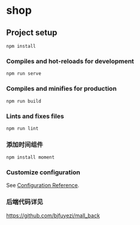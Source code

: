 # shop

## Project setup
```
npm install
```

### Compiles and hot-reloads for development
```
npm run serve
```

### Compiles and minifies for production
```
npm run build
```

### Lints and fixes files
```
npm run lint
```

### 添加时间组件
```
npm install moment
```

### Customize configuration
See [Configuration Reference](https://cli.vuejs.org/config/).

### 后端代码详见
https://github.com/bjfuyezi/mall_back
